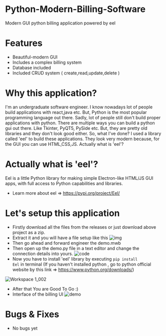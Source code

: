 # Python-Modern-Billing-Software
Modern GUI python billing application powered by eel

# Features
* Beautiful-modern GUI
* Includes a complex billing system
* Database included
* Included CRUD system ( create,read,update,delete )

# Why this application?
I'm an undergraduate software engineer. I know nowadays lot of people build applications with react,java etc. But, Python is the most popular programming language out there. Sadly, lot of people still don't build proper applications with python. There are multiple ways you can build a python gui out there. Like Tkinter, PyQT5, PySide etc. But, they are pretty old libraries and they don't look good either. So, what I've done? I used a library called 'eel' to build these applications. They look very modern because, for the GUI you can use HTML,CSS,JS. Actually what is 'eel'?

# Actually what is 'eel'?
Eel is a little Python library for making simple Electron-like HTML/JS GUI apps, with full access to Python capabilities and libraries.
* Learn more about eel => https://pypi.org/project/Eel/

# Let's setup this application
* Firstly download all the files from the releases or just download above project as a zip.
* Extract it and you will have a file setup like this
![img](https://user-images.githubusercontent.com/118561879/209466502-becd23db-da06-4107-955e-8bcf81bc92ad.png)
* Then go ahead and forward engineer the demo.mwb
* Then open up the demo.py file in a text editor and change the connection details into yours.
![code](https://user-images.githubusercontent.com/118561879/209466607-fb2fbb26-3fe5-489e-b778-3d163e7277a2.png)
* Now you have to install 'eel' library by executing
<code>pip install Eel</code> in terminal (If you haven't installed python , go to python official website by this link => https://www.python.org/downloads/)

![Workspace 1_002](https://user-images.githubusercontent.com/118561879/209467699-b7ae9181-2dff-4abf-9278-9673350576b2.png)

* After that You are Good To Go :)
* Interface of the billing UI
![demo](https://user-images.githubusercontent.com/118561879/209466762-df8e4317-8bc7-47aa-bca4-c290011a49ef.png)

# Bugs & Fixes
* No bugs yet 

